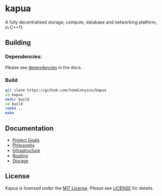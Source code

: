 # kapua

A fully decentralised storage, compute, database and networking platform, in C++11.

## Building

### Dependencies:

Please see [dependencies](docs/dependencies.md) in the docs.

### Build

```sh
git clone https://github.com/tomdionysus/kapua
cd kapua
mkdir build
cd build
cmake ..
make
```

## Documentation

* [Project Goals](docs/goals.md)
* [Philosophy](docs/philosophy.md)
* [Infrastructure](docs/infrastructure.md)
* [Routing](docs/routing.md)
* [Storage](docs/storage.md)

## License

Kapua is licensed under the [MIT License](https://en.wikipedia.org/wiki/MIT_License). Please see [LICENSE](LICENSE) for details.